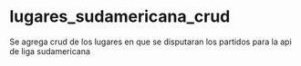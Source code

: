 # lugares_sudamericana_crud
Se agrega crud de los lugares en que se disputaran los partidos para la api de liga sudamericana

